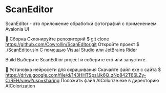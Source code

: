 # ScanEditor

ScanEditor - это приложение обработки фотографий с применением Avalonia UI

🔨 Сборка
Склонируйте репозиторий
$ git clone https://github.com/Cowrollin/ScanEditor.git
Откройте проект
$ ./ScanEditor.sln
С помощью Visual Studio или JetBrains Rider

Build
Выберите ScanEdtior project и соберите его или запустите.

🔨 Установка нейросети для окрашивания
Скачайте файл exe с сайта
$ https://drive.google.com/file/d/143HHTSpsIJk6Q_zNp842T66LZy-CrREH/view?usp=sharing
Положить файл AIColorize.exe в директорию AIColorization
